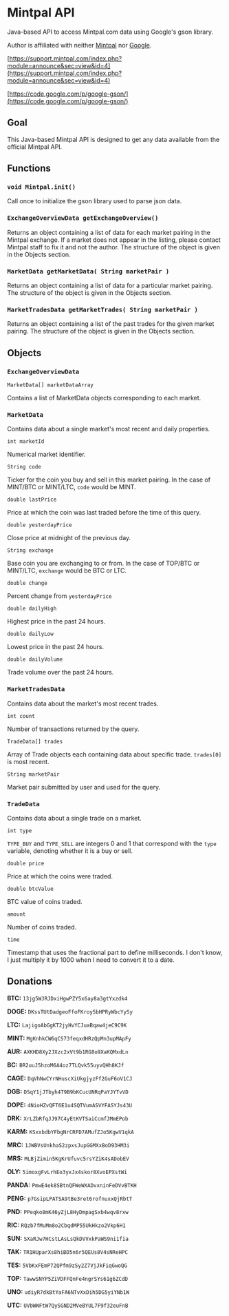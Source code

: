 # Mintpal API

Java-based API to access Mintpal.com data using Google's gson library.

Author is affiliated with neither [Mintpal](https://www.mintpal.com/) nor [Google](https://www.google.com/).

[https://support.mintpal.com/index.php?module=announce&sec=view&id=4](https://support.mintpal.com/index.php?module=announce&sec=view&id=4)

[https://code.google.com/p/google-gson/](https://code.google.com/p/google-gson/)



## Goal

This Java-based Mintpal API is designed to get any data available from the official Mintpal API.



## Functions


### `void Mintpal.init()`

Call once to initialize the gson library used to parse json data.


### `ExchangeOverviewData getExchangeOverview()`

Returns an object containing a list of data for each market pairing in the Mintpal exchange. If a market does not appear in the listing, please contact Mintpal staff to fix it and not the author. The structure of the object is given in the Objects section.


### `MarketData getMarketData( String marketPair )`

Returns an object containing a list of data for a particular market pairing. The structure of the object is given in the Objects section.


### `MarketTradesData getMarketTrades( String marketPair )`

Returns an object containing a list of the past trades for the given market pairing. The structure of the object is given in the Objects section.



## Objects


### `ExchangeOverviewData`

`MarketData[] marketDataArray`

Contains a list of MarketData objects corresponding to each market.


### `MarketData`

Contains data about a single market's most recent and daily properties.

`int marketId`

Numerical market identifier.

`String code`

Ticker for the coin you buy and sell in this market pairing. In the case of MINT/BTC or MINT/LTC, `code` would be MINT.

`double lastPrice`

Price at which the coin was last traded before the time of this query.

`double yesterdayPrice`

Close price at midnight of the previous day.

`String exchange`

Base coin you are exchanging to or from. In the case of TOP/BTC or MINT/LTC, `exchange` would be BTC or LTC.

`double change`

Percent change from `yesterdayPrice`

`double dailyHigh`

Highest price in the past 24 hours.

`double dailyLow`

Lowest price in the past 24 hours.

`double dailyVolume`

Trade volume over the past 24 hours.


### `MarketTradesData`

Contains data about the market's most recent trades.

`int count`

Number of transactions returned by the query.

`TradeData[] trades`

Array of Trade objects each containing data about specific trade. `trades[0]` is most recent.

`String marketPair`

Market pair submitted by user and used for the query.


### `TradeData`

Contains data about a single trade on a market.

`int type`

`TYPE_BUY` and `TYPE_SELL` are integers 0 and 1 that correspond with the `type` variable, denoting whether it is a buy or sell.

`double price`

Price at which the coins were traded.

`double btcValue`

BTC value of coins traded.

`amount`

Number of coins traded.

`time`

Timestamp that uses the fractional part to define milliseconds. I don't know, I just multiply it by 1000 when I need to convert it to a date.



## Donations

**BTC:** `13jg5WJRJDxiHgwPZY5x6ay8a3gtYxzdk4`

**DOGE:** `DKssTUtDadgeoFfoFKroy5bHPRyWbcYySy`

**LTC:** `LajigoAbGgKT2jyHvYCJuaBqaw4jeC9C9K`

**MINT:** `MgKnhkCW6qCS73feqxdHRzQpMn3upMApFy`



**AUR:** `AXKHD8Xy2JXzc2xVt9b1RG8o9XaKQMxdLn`

**BC:** `BR2uuJ5hzoM6A4oz7TLQvk55uyvQHh8KJf`

**CAGE:** `DqVhNwCYrNHuscXiUkgjyzFf2GuF6oV1CJ`

**DGB:** `DSqY1jJTbyh4T9B9bKCucUNRqPaYJYTvVD`

**DOPE:** `4NioHZvQFT6E1u4SQTVumASVYFASYJs43U`

**DRK:** `XrLZbRfqJJ97C4yEtKVTSaiCcmfJMmEPob`

**KARM:** `KSxxbdbYFbgNrCRFD7AMufZJo5KgwV1qkA`

**MRC:** `1JWBVsUnkhaS2zpxsJupGGMXxBoD93HM3i`

**MRS:** `MLBjZimin5KgKrUfuvc5rsYZiK4sADobEV`

**OLY:** `5imoxgFvLrhEo3yxJx4skor8XvoEPXstWi`

**PANDA:** `PmwE4ek8SBtnQFWeWXADvxninFeDVvBTKH`

**PENG:** `p7GsipLPATSA9tBe3ret6rofnuxxQjRbtT`

**PND:** `PPeqko8mK46yZjL8HyDmpagSxb4wqv8rxw`

**RIC:** `RQzb7fMuMm8o2CbqdMP55UkHkzo2Vkp6H1`

**SUN:** `SXaRJw7HCstLAsLsQkDVVxkPaWS9ni1fia`

**TAK:** `TR1HUparXs8hiBD5n6r5QEUs8V4sNReHPC`

**TES:** `5VbKxFEmP72QPfm9zSy2Z7VjJkFiqGwoQG`

**TOP:** `TawwSNYP5ZiVDFFQnFe4ngrSYs61g6ZCdD`

**UNO:** `udiyR7dkBtYaFA6NTvXxDih5DG5yiYNb1W`

**UTC:** `UVbWWFtW7QySGND2MVeBYUL7F9f32euFnB`